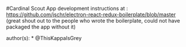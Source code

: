 #Cardinal Scout App
development instructions at : https://github.com/jschr/electron-react-redux-boilerplate/blob/master
(great shout out to the people who wrote the boilerplate, could not have packaged the app without it)

author(s): * @ThisKappaIsGrey
